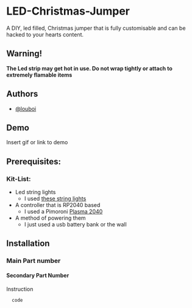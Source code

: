 # LED-Christmas-Jumper

A DIY, led filled, Christmas jumper that is fully customisable and can be hacked to your hearts content.

## Warning!

**The Led strip may get hot in use. Do not wrap tightly or attach to extremely flamable items**

## Authors

- [@louboi](https://github.com/louboi)

## Demo

Insert gif or link to demo
## Prerequisites:
### Kit-List:
- Led string lights
    - I used [these string lights](https://shop.pimoroni.com/products/5m-flexible-rgb-led-wire-50-rgb-leds-aka-neopixel-ws2812-sk6812?variant=40384556171347)
- A controller that is RP2040 based
    - I used a Pimoroni [Plasma 2040](https://shop.pimoroni.com/products/plasma-2040?variant=39410354847827)
- A method of powering them
    - I just used a usb battery bank or the wall

## Installation
### Main Part number
#### Secondary Part Number
Instruction
```language
  code
```
